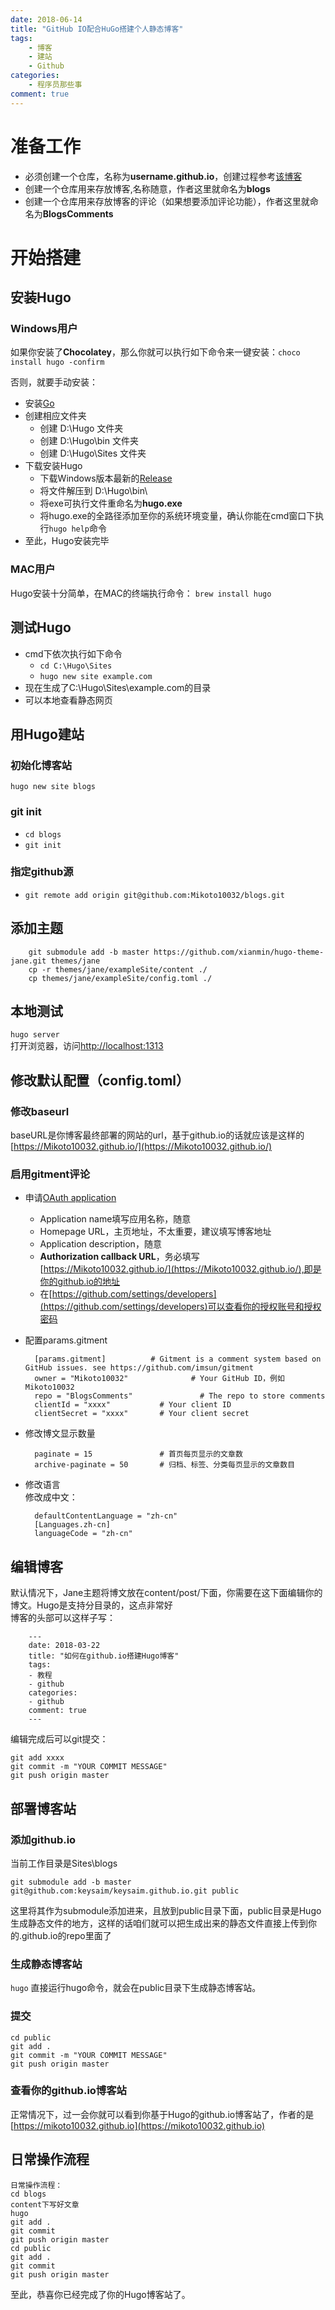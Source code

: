 ```yaml
---
date: 2018-06-14
title: "GitHub IO配合HuGo搭建个人静态博客"
tags:
    - 博客
    - 建站
    - Github
categories:
    - 程序员那些事
comment: true
---
```


# 准备工作
* 必须创建一个仓库，名称为**username.github.io**，创建过程参考[该博客](https://keysaim.github.io/post/blog/2017-08-15-how-to-setup-your-github-io-blog/)
* 创建一个仓库用来存放博客,名称随意，作者这里就命名为**blogs**
* 创建一个仓库用来存放博客的评论（如果想要添加评论功能），作者这里就命名为**BlogsComments**		

# 开始搭建	    	
## 安装Hugo	

### Windows用户	
如果你安装了**Chocolatey**，那么你就可以执行如下命令来一键安装：`choco install hugo -confirm`		

否则，就要手动安装：			
* 安装[Go](https://golang.org/doc/install?download=go1.10.3.windows-amd64.msi)
* 创建相应文件夹			
	* 创建 D:\Hugo 文件夹
	* 创建 D:\Hugo\bin 文件夹
	* 创建 D:\Hugo\Sites 文件夹
*  下载安装Hugo	
	* 下载Windows版本最新的[Release](https://github.com/gohugoio/hugo/releases)	
	* 将文件解压到 D:\Hugo\bin\	
	* 将exe可执行文件重命名为**hugo.exe**	
	* 将hugo.exe的全路径添加至你的系统环境变量，确认你能在cmd窗口下执行`hugo help`命令
* 至此，Hugo安装完毕

### MAC用户	
Hugo安装十分简单，在MAC的终端执行命令：
`brew install hugo`
## 测试Hugo	
* cmd下依次执行如下命令		
	* `cd C:\Hugo\Sites`
	* `hugo new site example.com`
* 现在生成了C:\Hugo\Sites\example.com的目录
* 可以本地查看静态网页

## 用Hugo建站		
### 初始化博客站			
`hugo new site blogs`		
### git init	
* `cd blogs`
* `git init`

### 指定github源		
* `git remote add origin git@github.com:Mikoto10032/blogs.git`

## 添加主题 	

		git submodule add -b master https://github.com/xianmin/hugo-theme-jane.git themes/jane
		cp -r themes/jane/exampleSite/content ./			
		cp themes/jane/exampleSite/config.toml ./
## 本地测试	
`hugo server`		
打开浏览器，访问[http://localhost:1313](http://localhost:1313)		
## 修改默认配置（config.toml）		
### 修改baseurl		
baseURL是你博客最终部署的网站的url，基于github.io的话就应该是这样的[https://Mikoto10032.github.io/](https://Mikoto10032.github.io/)
### 启用gitment评论			
* 申请[OAuth application](https://github.com/settings/applications/new)		
	* Application name填写应用名称，随意
	* Homepage URL，主页地址，不太重要，建议填写博客地址
	* Application description，随意
	* **Authorization callback URL**，务必填写[https://Mikoto10032.github.io/](https://Mikoto10032.github.io/),即是你的github.io的地址
	* 在[https://github.com/settings/developers](https://github.com/settings/developers)可以查看你的授权账号和授权密码
* 配置params.gitment		
 
		[params.gitment]          # Gitment is a comment system based on GitHub issues. see https://github.com/imsun/gitment
    	owner = "Mikoto10032"              # Your GitHub ID，例如Mikoto10032
    	repo = "BlogsComments"               # The repo to store comments
    	clientId = "xxxx"           # Your client ID
    	clientSecret = "xxxx"       # Your client secret
* 修改博文显示数量	

		paginate = 15               # 首页每页显示的文章数
		archive-paginate = 50       # 归档、标签、分类每页显示的文章数目
* 修改语言		
修改成中文：	
	
		defaultContentLanguage = "zh-cn"
		[Languages.zh-cn]
  		languageCode = "zh-cn"

## 编辑博客		
默认情况下，Jane主题将博文放在content/post/下面，你需要在这下面编辑你的博文。Hugo是支持分目录的，这点非常好		
博客的头部可以这样子写：

		---
		date: 2018-03-22
		title: "如何在github.io搭建Hugo博客"
		tags:
		- 教程
		- github
		categories:
		- github
		comment: true
		---
编辑完成后可以git提交：

	git add xxxx
	git commit -m "YOUR COMMIT MESSAGE"
	git push origin master
## 部署博客站
### 添加github.io
当前工作目录是Sites\blogs		

	git submodule add -b master git@github.com:keysaim/keysaim.github.io.git public
这里将其作为submodule添加进来，且放到public目录下面，public目录是Hugo生成静态文件的地方，这样的话咱们就可以把生成出来的静态文件直接上传到你的<username>.github.io的repo里面了
### 生成静态博客站
`hugo`
直接运行hugo命令，就会在public目录下生成静态博客站。
### 提交

	cd public
	git add .
	git commit -m "YOUR COMMIT MESSAGE"
	git push origin master
### 查看你的github.io博客站
正常情况下，过一会你就可以看到你基于Hugo的github.io博客站了，作者的是[https://mikoto10032.github.io](https://mikoto10032.github.io)

## 日常操作流程	

	日常操作流程：
	cd blogs
	content下写好文章
	hugo
	git add .
	git commit
	git push origin master
	cd public
	git add .
	git commit
	git push origin master
至此，恭喜你已经完成了你的Hugo博客站了。